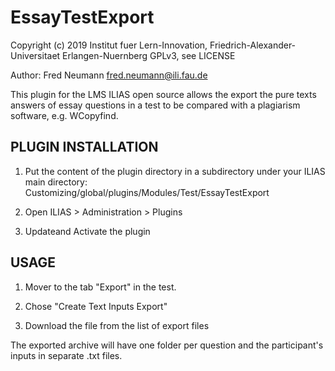 # EssayTestExport
Copyright (c) 2019 Institut fuer Lern-Innovation, Friedrich-Alexander-Universitaet Erlangen-Nuernberg
GPLv3, see LICENSE

Author: Fred Neumann <fred.neumann@ili.fau.de>

This plugin for the LMS ILIAS open source allows the export the pure texts answers of essay questions in a test
to be compared with a plagiarism software, e.g. WCopyfind.

PLUGIN INSTALLATION
-------------------

1. Put the content of the plugin directory in a subdirectory under your ILIAS main directory:
Customizing/global/plugins/Modules/Test/EssayTestExport

2. Open ILIAS > Administration > Plugins

3. Updateand Activate the plugin


USAGE
-----

1. Mover to the tab "Export" in the test.

2. Chose "Create Text Inputs Export"

3. Download the file from the list of export files

The exported archive will have one folder per question and the participant's inputs in separate .txt files.
